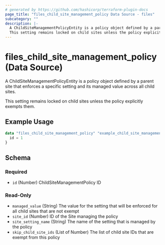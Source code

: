 ```yaml
---
# generated by https://github.com/hashicorp/terraform-plugin-docs
page_title: "files_child_site_management_policy Data Source - files"
subcategory: ""
description: |-
  A ChildSiteManagementPolicyEntity is a policy object defined by a parent site that enforces a specific setting and its managed value across all child sites.
  This setting remains locked on child sites unless the policy explicitly exempts them.
---
```


# files_child_site_management_policy (Data Source)

A ChildSiteManagementPolicyEntity is a policy object defined by a parent site that enforces a specific setting and its managed value across all child sites.

This setting remains locked on child sites unless the policy explicitly exempts them.

## Example Usage

```terraform
data "files_child_site_management_policy" "example_child_site_management_policy" {
  id = 1
}
```

<!-- schema generated by tfplugindocs -->
## Schema

### Required

- `id` (Number) ChildSiteManagementPolicy ID

### Read-Only

- `managed_value` (String) The value for the setting that will be enforced for all child sites that are not exempt
- `site_id` (Number) ID of the Site managing the policy
- `site_setting_name` (String) The name of the setting that is managed by the policy
- `skip_child_site_ids` (List of Number) The list of child site IDs that are exempt from this policy
